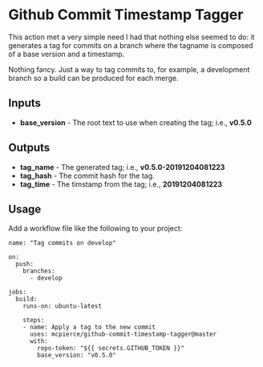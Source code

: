 # Github Commit Timestamp Tagger

This action met a very simple need I had that nothing else seemed to do: it generates
a tag for commits on a branch where the tagname is composed of a base version and
a timestamp.

Nothing fancy. Just a way to tag commits to, for example, a development branch so
a build can be produced for each merge.

## Inputs

 * **base_version** - The root text to use when creating the tag; i.e., **v0.5.0**

## Outputs
 * **tag_name** - The generated tag; i.e., **v0.5.0-20191204081223**
 * **tag_hash** - The commit hash for the tag.
 * **tag_time** - The timstamp from the tag; i.e., **20191204081223**

## Usage

Add a workflow file like the following to your project:

```
name: "Tag commits on develop"

on:
  push:
    branches:
      - develop

jobs:
  build:
    runs-on: ubuntu-latest

    steps:
    - name: Apply a tag to the new commit
      uses: mcpierce/github-commit-timestamp-tagger@master
      with:
        repo-token: "${{ secrets.GITHUB_TOKEN }}"
        base_version: "v0.5.0"
```
